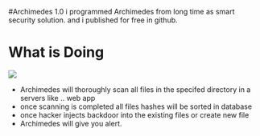 #Archimedes 1.0
i programmed Archimedes from long time as smart security solution. and i published for free in github.


# What is Doing


![](https://i.imgur.com/RrFURnp.png)

- Archimedes will thoroughly scan all files in the specifed directory in a servers like .. web app
- once scanning is completed all files hashes will be sorted in database
- once hacker injects backdoor into the existing files or create new file 
- Archimedes will give you alert.



